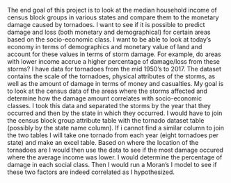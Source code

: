 The end goal of this project is to look at the median household income of census block groups in various states and compare 
them to the monetary damage caused by tornadoes. I want to see if it is possible to predict damage and loss (both monetary 
and demographical) for certain areas based on the socio-economic class. I want to be able to look at today’s economy in terms
of demographics and monetary value of land and account for these values in terms of storm damage. For example, do areas with 
lower income accrue a higher percentage of damage/loss from these storms? I have data for tornadoes from the mid 1950’s to 2017. 
The dataset contains the scale of the tornadoes, physical attributes of the storms, as well as the amount of damage in terms of 
money and casualties. My goal is to look at the census data of the areas where the storms affected and determine how the damage 
amount correlates with socio-economic classes. 
I took this data and separated the storms by the year that they occurred and then by the state in which they occurred.  I would 
have to join the census block group attribute table with the tornado dataset table (possibly by the state name column). If i 
cannot find a similar column to join the two tables I will take one tornado from each year (eight tornadoes per state) and make 
an excel table. Based on where the location of the tornadoes are I would then use the data to see if the most damage occured where 
the average income was lower. I would determine the percentage of damage in each social class. Then I would run a Moran’s I model 
to see if these two factors are indeed correlated as I hypothesized.
